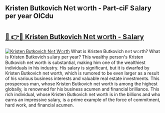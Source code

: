 ## Kristen Butkovich N𝚎t w𝚘rth - Part-ciF S𝚊lary per year OICdu

# <h2><a href="http://gc2c32a.nevu.top/?p=Kristen+Butkovich">🔗 👉🔴 Kristen Butkovich N𝚎t w𝚘rth - S𝚊lary</a></h2>

[![Kristen Butkovich N𝚎t W𝚘rth](https://i.imgur.com/Oavwk0R.jpeg)](http://gc2c32a.nevu.top/?p=Kristen+Butkovich)
What is Kristen Butkovich n𝚎t w𝚘rth? What is Kristen Butkovich s𝚊lary per year?
This wealthy person's Kristen Butkovich net worth is substantial, making him one of the wealthiest individuals in his industry. His salary is significant, but it is dwarfed by Kristen Butkovich net worth, which is rumored to be even larger as a result of his various business interests and valuable real estate investments. This prosperous man, whose Kristen Butkovich net worth is among the highest globally, is renowned for his business acumen and financial brilliance. This rich individual, whose Kristen Butkovich net worth is in the billions and who earns an impressive salary, is a prime example of the force of commitment, hard work, and financial acumen.
